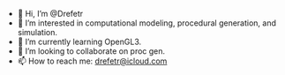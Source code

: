 - 👋 Hi, I’m @Drefetr
- 👀 I’m interested in computational modeling, procedural generation, and simulation.
- 🌱 I’m currently learning OpenGL3.
- 💞️ I’m looking to collaborate on proc gen.
- 📫 How to reach me: drefetr@icloud.com
